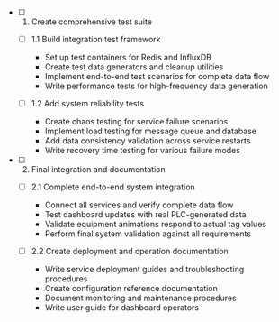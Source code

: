 - [ ] 1. Create comprehensive test suite
  - [ ] 1.1 Build integration test framework
    - Set up test containers for Redis and InfluxDB
    - Create test data generators and cleanup utilities
    - Implement end-to-end test scenarios for complete data flow
    - Write performance tests for high-frequency data generation

  - [ ] 1.2 Add system reliability tests
    - Create chaos testing for service failure scenarios
    - Implement load testing for message queue and database
    - Add data consistency validation across service restarts
    - Write recovery time testing for various failure modes

- [ ] 2. Final integration and documentation
  - [ ] 2.1 Complete end-to-end system integration
    - Connect all services and verify complete data flow
    - Test dashboard updates with real PLC-generated data
    - Validate equipment animations respond to actual tag values
    - Perform final system validation against all requirements

  - [ ] 2.2 Create deployment and operation documentation
    - Write service deployment guides and troubleshooting procedures
    - Create configuration reference documentation
    - Document monitoring and maintenance procedures
    - Write user guide for dashboard operators